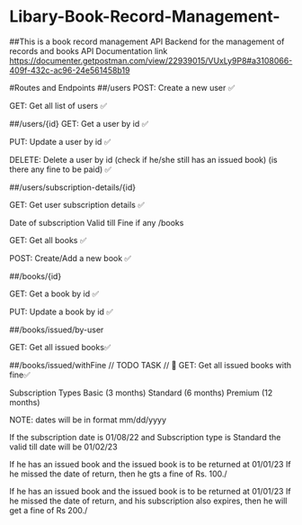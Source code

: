 # Libary-Book-Record-Management-
##This is a book record management API Backend for the management of records and books
API Documentation link
https://documenter.getpostman.com/view/22939015/VUxLy9P8#a3108066-409f-432c-ac96-24e561458b19

#Routes and Endpoints
##/users
POST: Create a new user ✅

GET: Get all list of users ✅

##/users/{id}
GET: Get a user by id ✅

PUT: Update a user by id ✅

DELETE: Delete a user by id (check if he/she still has an issued book) (is there any fine to be paid) ✅

##/users/subscription-details/{id}

GET: Get user subscription details ✅

Date of subscription
Valid till
Fine if any
/books

GET: Get all books ✅

POST: Create/Add a new book ✅

##/books/{id}

GET: Get a book by id ✅

PUT: Update a book by id ✅

##/books/issued/by-user

GET: Get all issued books✅

##/books/issued/withFine
// TODO TASK // 🏁 GET: Get all issued books with fine✅

Subscription Types
Basic (3 months) Standard (6 months) Premium (12 months)

NOTE: dates will be in format mm/dd/yyyy

If the subscription date is 01/08/22 and Subscription type is Standard the valid till date will be 01/02/23

If he has an issued book and the issued book is to be returned at 01/01/23 If he missed the date of return, then he gts a fine of Rs. 100./

If he has an issued book and the issued book is to be returned at 01/01/23 If he missed the date of return, and his subscription also expires, then he will get a fine of Rs 200./
